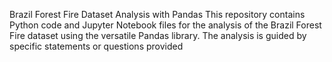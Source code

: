 Brazil Forest Fire Dataset Analysis with Pandas
This repository contains Python code and Jupyter Notebook files for the analysis of the Brazil Forest Fire dataset using the versatile Pandas library. The analysis is guided by specific statements or questions provided

